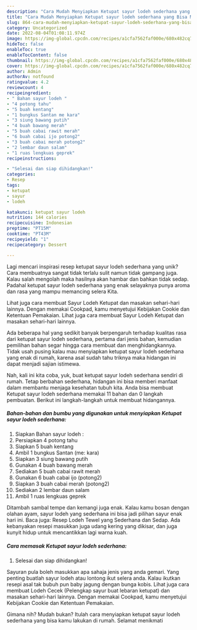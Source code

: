 ```yaml
---
description: "Cara Mudah Menyiapkan Ketupat sayur lodeh sederhana yang Bisa Manjain Lidah"
title: "Cara Mudah Menyiapkan Ketupat sayur lodeh sederhana yang Bisa Manjain Lidah"
slug: 864-cara-mudah-menyiapkan-ketupat-sayur-lodeh-sederhana-yang-bisa-manjain-lidah
category: Uncategorized
date: 2022-08-04T01:08:11.974Z
image: https://img-global.cpcdn.com/recipes/a1cfa7562faf000e/680x482cq70/ketupat-sayur-lodeh-sederhana-foto-resep-utama.jpg
hideToc: false
enableToc: true
enableTocContent: false
thumbnail: https://img-global.cpcdn.com/recipes/a1cfa7562faf000e/680x482cq70/ketupat-sayur-lodeh-sederhana-foto-resep-utama.jpg
cover: https://img-global.cpcdn.com/recipes/a1cfa7562faf000e/680x482cq70/ketupat-sayur-lodeh-sederhana-foto-resep-utama.jpg
author: Admin
authorAv: notfound
ratingvalue: 4.2
reviewcount: 4
recipeingredient:
- " Bahan sayur lodeh "
- "4 potong tahu"
- "5 buah kentang"
- "1 bungkus Santan me kara"
- "3 siung bawang putih"
- "4 buah bawang merah"
- "5 buah cabai rawit merah"
- "6 buah cabai ijo potong2"
- "3 buah cabai merah potong2"
- "2 lembar daun salam"
- "1 ruas lengkuas geprek"
recipeinstructions:

- "Selesai dan siap dihidangkan!"
categories:
- Resep
tags:
- ketupat
- sayur
- lodeh

katakunci: ketupat sayur lodeh 
nutrition: 144 calories
recipecuisine: Indonesian
preptime: "PT15M"
cooktime: "PT43M"
recipeyield: "1"
recipecategory: Dessert

---
```





Lagi mencari inspirasi resep ketupat sayur lodeh sederhana yang unik? Cara membuatnya sangat tidak terlalu sulit namun tidak gampang juga. Kalau salah mengolah maka hasilnya akan hambar dan bahkan tidak sedap. Padahal ketupat sayur lodeh sederhana yang enak selayaknya punya aroma dan rasa yang mampu memancing selera Kita.





Lihat juga cara membuat Sayur Lodeh Ketupat dan masakan sehari-hari lainnya. Dengan memakai Cookpad, kamu menyetujui Kebijakan Cookie dan Ketentuan Pemakaian. Lihat juga cara membuat Sayur Lodeh Ketupat dan masakan sehari-hari lainnya.

Ada beberapa hal yang sedikit banyak berpengaruh terhadap kualitas rasa dari ketupat sayur lodeh sederhana, pertama dari jenis bahan, kemudian pemilihan bahan segar hingga cara membuat dan menghidangkannya. Tidak usah pusing kalau mau menyiapkan ketupat sayur lodeh sederhana yang enak di rumah, karena asal sudah tahu triknya maka hidangan ini dapat menjadi sajian istimewa.






Nah, kali ini kita coba, yuk, buat ketupat sayur lodeh sederhana sendiri di rumah. Tetap berbahan sederhana, hidangan ini bisa memberi manfaat dalam membantu menjaga kesehatan tubuh kita. Anda bisa membuat Ketupat sayur lodeh sederhana memakai 11 bahan dan 0 langkah pembuatan. Berikut ini langkah-langkah untuk membuat hidangannya.

<!--inarticleads1-->

##### Bahan-bahan dan bumbu yang digunakan untuk menyiapkan Ketupat sayur lodeh sederhana:

1. Siapkan  Bahan sayur lodeh :
1. Persiapkan 4 potong tahu
1. Siapkan 5 buah kentang
1. Ambil 1 bungkus Santan (me: kara)
1. Siapkan 3 siung bawang putih
1. Gunakan 4 buah bawang merah
1. Sediakan 5 buah cabai rawit merah
1. Gunakan 6 buah cabai ijo (potong2)
1. Siapkan 3 buah cabai merah (potong2)
1. Sediakan 2 lembar daun salam
1. Ambil 1 ruas lengkuas geprek


Ditambah sambal tempe dan kemangi juga enak. Kalau kamu bosan dengan olahan ayam, sayur lodeh yang sederhana ini bisa jadi pilihan sayur enak hari ini. Baca juga: Resep Lodeh Tewel yang Sederhana dan Sedap. Ada kebanyakan resepi masukkan juga udang kering yang dikisar, dan juga kunyit hidup untuk mencantikkan lagi warna kuah. 

<!--inarticleads2-->

##### Cara memasak Ketupat sayur lodeh sederhana:


1. Selesai dan siap dihidangkan!

Sayuran pula boleh masukkan apa sahaja jenis yang anda gemari. Yang penting buatlah sayur lodeh atau lontong ikut selera anda. Kalau ikutkan resepi asal tak bubuh pun baby jagung dengan bunga kobis. Lihat juga cara membuat Lodeh Cecek (Pelengkap sayur buat lebaran ketupat) dan masakan sehari-hari lainnya. Dengan memakai Cookpad, kamu menyetujui Kebijakan Cookie dan Ketentuan Pemakaian. 

Gimana nih? Mudah bukan? Itulah cara menyiapkan ketupat sayur lodeh sederhana yang bisa kamu lakukan di rumah. Selamat menikmati
